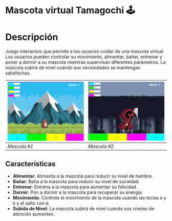 # Mascota virtual Tamagochi 🕹️

 # Descripción

Juego interactivo que permite a los usuarios cuidar de una mascota virtual. Los usuarios pueden controlar su movimiento, alimentar, bañar, entrenar y poner a dormir a su mascota mientras supervisan diferentes parámetros. La mascota subirá de nivel cuando sus necesidades se mantengan satisfechas.

| ![Pantalla Principal](src/Resources/mascota1.PNG) | ![Mascota Moviéndose](src/Resources/mascota2.PNG) |
|---------------------------------------------------|---------------------------------------------------|
| *Mascota #1*                    | *Mascota #2*                          |


## Características

- **Alimentar**: Alimenta a la mascota para reducir su nivel de hambre.
- **Bañar**: Baña a la mascota para reducir su nivel de suciedad.
- **Entrenar**: Entrena a la mascota para aumentar su felicidad.
- **Dormir**: Pon a dormir a la mascota para recuperar su energía.
- **Movimiento**: Controla el movimiento de la mascota usando las teclas `A` y `D` y el salto con `W`.
- **Subida de Nivel**: La mascota subirá de nivel cuando sus niveles de atención aumenten.
